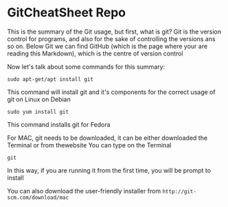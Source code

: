 # GitCheatSheet Repo

This is the summary of the Git usage, but first, what is git?
Git is the version control for programs, and also for the sake of controlling the versions ans so on.
Below Git we can find GitHub (which is the page where your are reading this Markdown), which is the centre of version control

Now let's talk about some commands for this summary:

```
sudo apt-get/apt install git
```
This command will install git and it's components for the correct usage of git on Linux on Debian

```
sudo yum install git
```
This command installs git for Fedora

For MAC, git needs to be downloaded, it can be either downloaded the Terminal or from thewebsite
You can type on the Terminal
```
git
```
In this way, if you are running it from the first time, you will be prompt to install

You can also download the user-friendly installer from ```http://git-scm.com/download/mac```

